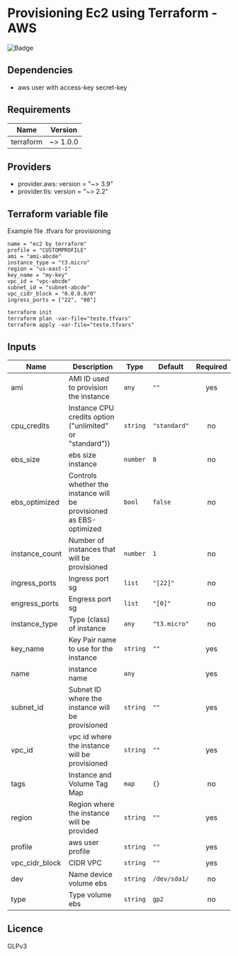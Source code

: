 # Provisioning Ec2 using Terraform - AWS

![Badge](https://img.shields.io/badge/terraform-aws-red)

## Dependencies

- aws user with access-key secret-key

## Requirements

| Name | Version |
|------|---------|
| terraform | ~> 1.0.0 |

## Providers

* provider.aws: version = "~> 3.9"
* provider.tls: version = "~> 2.2"

## Terraform variable file

Example file .tfvars for provisioning

```hcl
name = "ec2 by terraform"
profile = "CUSTOMPROFILE"
ami = "ami-abcde"
instance_type = "t3.micro"
region = "us-east-1"
key_name = "my-key"
vpc_id = "vpc-abcde"  
subnet_id = "subnet-abcde"
vpc_cidr_block = "0.0.0.0/0"
ingress_ports = ["22", "80"]
```
```
terraform init 
terraform plan -var-file="teste.tfvars"
terraform apply -var-file="teste.tfvars"
```

## Inputs

| Name | Description | Type | Default | Required |
|------|-------------|------|---------|:--------:|
| ami | AMI ID used to provision the instance | `any` | `""` | yes |
| cpu\_credits | Instance CPU credits option ("unlimited" or "standard")) | `string` | `"standard"` | no |
| ebs_size | ebs size instance | `number` | `8` | no |
| ebs\_optimized | Controls whether the instance will be provisioned as EBS-optimized | `bool` | `false` | no |
| instance\_count | Number of instances that will be provisioned | `number` | `1` | no |
| ingress_ports | Ingress port sg | `list` | `"[22]"` | no |
| engress_ports | Engress port sg | `list` | `"[0]"` | no |
| instance\_type | Type (class) of instance | `any` | `"t3.micro"` | no |
| key\_name | Key Pair name to use for the instance | `string` | `""` | yes |
| name | instance name | `any` | ` ` | yes |
| subnet\_id | Subnet ID where the instance will be provisioned | `string` | `""` | yes |
| vpc\_id | vpc id where the instance will be provisioned | `string` | `""` | yes |
| tags | Instance and Volume Tag Map | `map` | `{}` | no |
| region | Region where the instance will be provided | `string` | `""` | yes |
| profile | aws user profile | `string` | `""` | yes |
| vpc_cidr_block | CIDR VPC | `string` | `""`| yes |
| dev | Name device volume ebs | `string` | `/dev/sda1/` | no
| type | Type volume ebs | `string` | `gp2` | no

## Licence
GLPv3